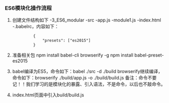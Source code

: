 ### ES6模块化操作流程

1. 创建文件结构如下
   -3_ES6_modular
   -src
   -app.js
   -module1.js
   -index.html
   -.babelrc，内容如下：

   				{
   					"presets": ["es2015"]
   				}

2. 准备相关包
   npm install babel-cli browserify -g
   npm install babel-preset-es2015

3. babel编译为ES5，命令如下：babel ./src -d ./build
   browserify继续编译，命令如下：browserify ./build/app.js -o ./build/build.js
   备注：命令不要记！！我们学习的是模块化的暴露、引入语法，不是命令，以后也不敲命令。

4. index.html页面中引入build/build.js
